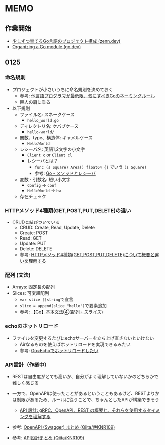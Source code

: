 # MEMO

## 作業開始

- [少しずつ育てるGo言語のプロジェクト構成 (zenn.dev)](https://zenn.dev/foxtail88/articles/824c5e8e0c6d82)
- [Organizing a Go module (go.dev)](https://go.dev/doc/modules/layout)

## 0125
### 命名規則

- プロジェクトが小さいうちに命名規則を決めておく
  - 参考: [他言語プログラマが最低限、気にすべきGoのネーミングルール](https://zenn.dev/keitakn/articles/go-naming-rules)
  - 巨人の肩に乗る
- 以下規則
  - ファイル名: スネークケース
    - `hello_world.go`
  - ディレクトリ名: ケバブケース
    - `hello-world/`
  - 関数、type、構造体: キャメルケース
    - `HelloWorld`
  - レシーバ名: 英語1,2文字の小文字
    - `Client c` or `Client cl`
    - レシーバとは？
      - `func (s Square) Area() float64 {}` でいう `(s Square)`
      - 参考: [Go - メソッドとレシーバ](https://qiita.com/Yuuki557/items/e9f5bdfbbfe92973a05e)
  - 変数・引数名: 短い小文字
    - `Config` -> `conf`
    - `HelloWorld` -> `hw`
  - 存在チェック

### HTTPメソッド4種類(GET,POST,PUT,DELETE)の違い

- CRUDと結びついている
  - CRUD: Create, Read, Update, Delete
  - Create: POST
  - Read: GET
  - Update: PUT
  - Delete: DELETE
  - 参考: [HTTPメソッド4種類(GET,POST,PUT,DELETE)について概要と違いを理解する
](https://developers-book.com/2020/07/20/140/)

### 配列 (文法)

- Arrays: 固定長の配列
- Slices: 可変超配列
  - `var slice []string`で宣言
  - `slice = append(slice "hello")`で要素追加
  - 参考: [【Go】基本文法④(配列・スライス)](https://qiita.com/k-penguin-sato/items/daad9986d6c42bdcde90)

### echoのホットリロード

- ファイルを変更するたびにechoサーバーを立ち上げ直さないといけない
  - Airなるものを使えばホットリロードを実現できるみたい
  - 参考: [Go×Echoでホットリロードしたい](https://kyoruni.hatenablog.com/entry/go-echo-hot-reload)

### API設計（作業中）

- RESTは自由度がとても高いか、自分がよく理解していないかのどちらかで難しく感じる
- 一方で、OpenAPIは使ったことがあるということもあるけど、RESTよりかは制限があるため、ルールに従うことで、ちゃんとしたAPIが構築できそう
  - [API 設計: gRPC、OpenAPI、REST の概要と、それらを使用するタイミングを理解する](https://cloud.google.com/blog/ja/products/api-management/understanding-grpc-openapi-and-rest-and-when-to-use-them)

- 参考: [OpenAPI (Swagger) まとめ (Qiita/@KNR109)](https://qiita.com/KNR109/items/7e094dba6bcf37ed73cf)
- 参考: [API設計まとめ (Qiita/KNR109)](https://qiita.com/KNR109/items/d3b6aa8803c62238d990)
